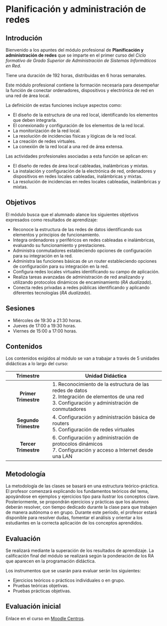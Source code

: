 # Planificación y administración de redes

## Introdución

Bienvenido a los apuntes del módulo profesional de **Planificación y administración de redes** que se imparte en el primer curso del *Ciclo formativo de Grado Superior de Administración de Sistemas Informáticos en Red*.

Tiene una duración de 192 horas, distribuidas en 6 horas semanales.

Este módulo profesional contiene la formación necesaria para desempeñar la función de conectar ordenadores, dispositivos y electrónica de red en una red de área local.

La definición de estas funciones incluye aspectos como:

* El diseño de la estructura de una red local, identificando los elementos que deben integrarla.
* El conexionado y configuración de los elementos de la red local.
* La monitorización de la red local.
* La resolución de incidencias físicas y lógicas de la red local.
* La creación de redes virtuales.
* La conexión de la red local a una red de área extensa.

Las actividades profesionales asociadas a esta función se aplican en:

* El diseño de redes de área local cableadas, inalámbricas y mixtas.
* La instalación y configuración de la electrónica de red, ordenadores y dispositivos en redes locales cableadas, inalámbricas y mixtas.
* La resolución de incidencias en redes locales cableadas, inalámbricas y mixtas.

## Objetivos

El módulo busca que el alumnado alance los siguientes objetivos expresados como resultados de aprendizaje:

* Reconoce la estructura de las redes de datos identificando sus elementos y principios de funcionamiento.
* Integra ordenadores y periféricos en redes cableadas e inalámbricas, evaluando su funcionamiento y prestaciones.
* Administra conmutadores estableciendo opciones de configuración para su integración en la red.
* Administra las funciones básicas de un router estableciendo opciones de configuración para su integración en la red.
* Configura redes locales virtuales identificando su campo de aplicación.
* Realiza tareas avanzadas de administración de red analizando y utilizando protocolos dinámicos de encaminamiento (_RA dualizado_).
* Conecta redes privadas a redes públicas identificando y aplicando diferentes tecnologías (_RA dualizado_).

## Sesiones

* Miércoles de 19:30 a 21:30 horas.
* Jueves de 17:00 a 19:30 horas.
* Viernes de 15:00 a 17:00 horas.

## Contenidos

Los contenidos exigidos al módulo se van a trabajar a través de 5 unidades didácticas a lo largo del curso:

| Trimestre | Unidad Didáctica |
|:-------------: | ---------------------- |
| **Primer Trimestre** | 1. Reconocimiento de la estructura de las redes de datos<br>2. Integración de elementos de una red<br>3. Configuración y administración de conmutadores |
| **Segundo Trimestre**| 4. Configuración y administración básica de routers<br>5. Configuración de redes virtuales |
| **Tercer Trimestre**| 6. Configuración y administración de protocolos dinámicos<br>7. Configuración y acceso a Internet desde una LAN |

## Metodología

La metodología de las clases se basará en una estructura teórico-práctica. El profesor comenzará explicando los fundamentos teóricos del tema, apoyándose en ejemplos y ejercicios tipo para ilustrar los conceptos clave. Posteriormente, se propondrán ejercicios y prácticas que los alumnos deberán resolver, con tiempo dedicado durante la clase para que trabajen de manera autónoma o en grupo. Durante este período, el profesor estará disponible para resolver dudas, fomentar el análisis y orientar a los estudiantes en la correcta aplicación de los conceptos aprendidos.

## Evaluación

Se realizará mediante la superación de los resultados de aprendizaje. La calificación final del módulo se realizará según la ponderación de los RA que aparecen en la programación didáctica.

Los instrumentos que se usarán para evaluar serán los siguientes:

* Ejercicios teóricos o prácticos individuales o en grupo.
* Pruebas teóricas objetivas.
* Pruebas prácticas objetivas.

## Evaluación inicial

Enlace en el curso en [Moodle Centros](https://educacionadistancia.juntadeandalucia.es/centros/cordoba/my/).
